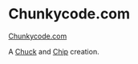 # Chunkycode.com

[Chunkycode.com](http://chunkycode.com)

A [Chuck](http://github.com/CulleyS) and [Chip](http://github.com/chip)
creation.
